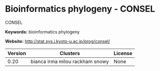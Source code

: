 # Bioinformatics phylogeny - CONSEL

CONSEL

**Keywords:** bioinformatics phylogeny

**Website:** <http://stat.sys.i.kyoto-u.ac.jp/prog/consel/>

| Version | Clusters | License |
| ------- | -------- | ------- |
| 0.20 | bianca irma milou rackham snowy | None |

